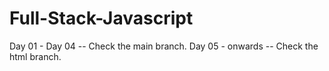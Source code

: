 # Full-Stack-Javascript

Day 01 - Day 04 -- Check the main branch.
Day 05 - onwards -- Check the html branch.

